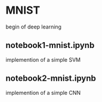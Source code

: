 # MNIST
begin of deep learning

## notebook1-mnist.ipynb
implemention of a simple SVM

## notebook2-mnist.ipynb
implemention of a simple CNN
